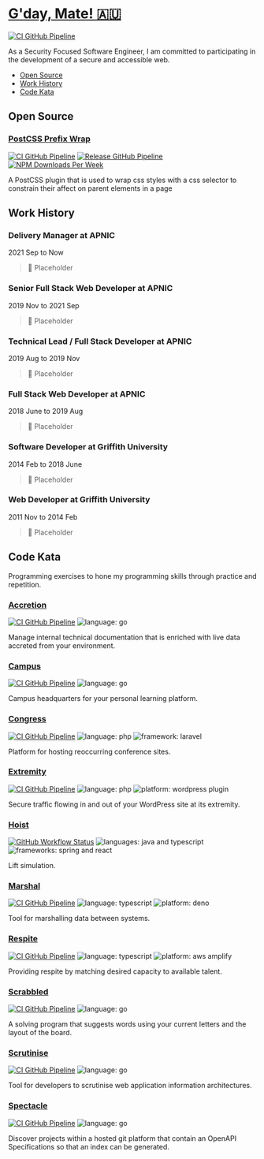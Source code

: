 # [G'day, Mate! 🇦🇺](https://en.wikipedia.org/wiki/Australian_English)

[![CI GitHub Pipeline](https://img.shields.io/github/workflow/status/dbtedman/dbtedman/ci?style=for-the-badge&logo=github&label=ci)](https://github.com/dbtedman/dbtedman/actions/workflows/ci.yml)

As a Security Focused Software Engineer, I am committed to participating in the development of a secure and accessible web.

-   [Open Source](#open-source)
-   [Work History](#work-history)
-   [Code Kata](#code-kata)

## Open Source

### [PostCSS Prefix Wrap](https://danieltedman.com/open-source/postcss-prefixwrap/)

[![CI GitHub Pipeline](https://img.shields.io/github/workflow/status/dbtedman/postcss-prefixwrap/ci?style=for-the-badge&logo=github&label=ci)](https://github.com/dbtedman/postcss-prefixwrap/actions/workflows/ci.yml?query=branch%3Amain)
[![Release GitHub Pipeline](https://img.shields.io/github/workflow/status/dbtedman/postcss-prefixwrap/ci?style=for-the-badge&logo=github&label=release)](https://github.com/dbtedman/postcss-prefixwrap/actions/workflows/release.yml)
[![NPM Downloads Per Week](https://img.shields.io/npm/dw/postcss-prefixwrap?color=blue&logo=npm&style=for-the-badge)](https://www.npmjs.com/package/postcss-prefixwrap)

A PostCSS plugin that is used to wrap css styles with a css selector to constrain their affect on parent elements in a page

## Work History

### Delivery Manager at APNIC

2021 Sep to Now

> 🚧 Placeholder

### Senior Full Stack Web Developer at APNIC

2019 Nov to 2021 Sep

> 🚧 Placeholder

### Technical Lead / Full Stack Developer at APNIC

2019 Aug to 2019 Nov

> 🚧 Placeholder

### Full Stack Web Developer at APNIC

2018 June to 2019 Aug

> 🚧 Placeholder

### Software Developer at Griffith University

2014 Feb to 2018 June

> 🚧 Placeholder

### Web Developer at Griffith University

2011 Nov to 2014 Feb

> 🚧 Placeholder

## Code Kata

Programming exercises to hone my programming skills through practice and repetition.

### [Accretion](https://github.com/dbtedman/kata-accretion)

[![CI GitHub Pipeline](https://img.shields.io/github/workflow/status/dbtedman/kata-accretion/ci?style=for-the-badge&logo=github&label=ci)](https://github.com/dbtedman/kata-accretion/actions/workflows/ci.yml)
![language: go](https://img.shields.io/badge/language-go-blue.svg?style=for-the-badge)

Manage internal technical documentation that is enriched with live data accreted from your environment.

### [Campus](https://github.com/dbtedman/kata-campus)

[![CI GitHub Pipeline](https://img.shields.io/github/workflow/status/dbtedman/kata-campus/ci?style=for-the-badge&label=ci)](https://github.com/dbtedman/kata-campus/actions/workflows/ci.yml)
![language: go](https://img.shields.io/badge/language-go%20%28planned%29-lightgray.svg?style=for-the-badge)

Campus headquarters for your personal learning platform.

### [Congress](https://github.com/dbtedman/kata-congress)

[![CI GitHub Pipeline](https://img.shields.io/github/workflow/status/dbtedman/kata-congress/ci?style=for-the-badge&logo=github&label=ci)](https://github.com/dbtedman/kata-congress/actions/workflows/ci.yml)
![language: php](https://img.shields.io/badge/language-php-blue.svg?style=for-the-badge)
![framework: laravel](https://img.shields.io/badge/framework-laravel-blue.svg?style=for-the-badge)

Platform for hosting reoccurring conference sites.

### [Extremity](https://github.com/dbtedman/kata-extremity)

[![CI GitHub Pipeline](https://img.shields.io/github/workflow/status/dbtedman/kata-extremity/ci?style=for-the-badge&logo=github&label=ci)](https://github.com/dbtedman/kata-extremity/actions/workflows/ci.yml)
![language: php](https://img.shields.io/badge/language-php-blue.svg?style=for-the-badge)
![platform: wordpress plugin](https://img.shields.io/badge/platform-wordpress%20plugin-blue.svg?style=for-the-badge)

Secure traffic flowing in and out of your WordPress site at its extremity.

### [Hoist](https://github.com/dbtedman/kata-hoist)

[![GitHub Workflow Status](https://img.shields.io/github/workflow/status/dbtedman/kata-hoist/ci?style=for-the-badge&logo=github&label=ci)](https://github.com/dbtedman/kata-hoist/actions/workflows/cy.yml)
![languages: java and typescript](https://img.shields.io/badge/languages-java%20and%20typescript-blue.svg?style=for-the-badge)
![frameworks: spring and react](https://img.shields.io/badge/frameworks-spring%20and%20react-blue.svg?style=for-the-badge)

Lift simulation.

### [Marshal](https://github.com/dbtedman/kata-marshal)

[![CI GitHub Pipeline](https://img.shields.io/github/workflow/status/dbtedman/kata-marshal/ci?style=for-the-badge&logo=github&label=ci)](https://github.com/dbtedman/kata-marshal/actions/workflows/ci.yml)
![language: typescript](https://img.shields.io/badge/language-typescript-blue.svg?style=for-the-badge)
![platform: deno](https://img.shields.io/badge/platform-deno-blue.svg?style=for-the-badge)

Tool for marshalling data between systems.

### [Respite](https://github.com/dbtedman/kata-respite)

[![CI GitHub Pipeline](https://img.shields.io/github/workflow/status/dbtedman/kata-respite/ci?style=for-the-badge&logo=github&label=ci)](https://github.com/dbtedman/kata-respite/actions/workflows/ci.yml)
![language: typescript](https://img.shields.io/badge/language-typescript%20%28planned%29-lightgray.svg?style=for-the-badge)
![platform: aws amplify](https://img.shields.io/badge/platform-aws%20amplify%20%28planned%29-lightgray.svg?style=for-the-badge)

Providing respite by matching desired capacity to available talent.

### [Scrabbled](https://github.com/dbtedman/kata-scrabbled)

[![CI GitHub Pipeline](https://img.shields.io/github/workflow/status/dbtedman/kata-scrabbled/ci?style=for-the-badge&logo=github&label=ci)](https://github.com/dbtedman/kata-scrabbled/actions/workflows/ci.yml)
![language: go](https://img.shields.io/badge/language-go-blue.svg?style=for-the-badge)

A solving program that suggests words using your current letters and the layout of the board.

### [Scrutinise](https://github.com/dbtedman/kata-scrutinise)

[![CI GitHub Pipeline](https://img.shields.io/github/workflow/status/dbtedman/kata-scrutinize/ci?style=for-the-badge&logo=github&label=ci)](https://github.com/dbtedman/kata-scrutinize/actions/workflows/ci.yml)
![language: go](https://img.shields.io/badge/language-go-blue.svg?style=for-the-badge)

Tool for developers to scrutinise web application information architectures.

### [Spectacle](https://github.com/dbtedman/kata-spectacle)

[![CI GitHub Pipeline](https://img.shields.io/github/workflow/status/dbtedman/kata-spectacle/ci?style=for-the-badge&logo=github&label=ci)](https://github.com/dbtedman/kata-spectacle/actions/workflows/ci.yml)
![language: go](https://img.shields.io/badge/language-go-blue.svg?style=for-the-badge)

Discover projects within a hosted git platform that contain an OpenAPI Specifications so that an index can be generated.
